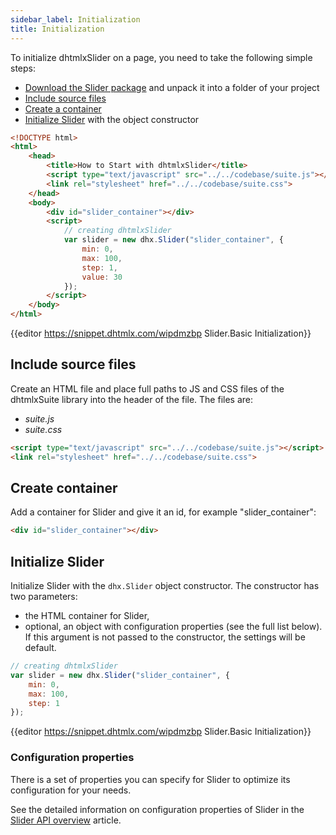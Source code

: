 ```yaml
---
sidebar_label: Initialization
title: Initialization
---          
```


To initialize dhtmlxSlider on a page, you need to take the following simple steps:

- [Download the Slider package](https://dhtmlx.com/docs/products/dhtmlxSuite/download.shtml) and unpack it into a folder of your project
- [Include source files](#includesourcefiles)
- [Create a container](#createcontainer)
- [Initialize Slider](#initializeslider) with the object constructor

~~~html
<!DOCTYPE html>
<html>
    <head>
        <title>How to Start with dhtmlxSlider</title>         
        <script type="text/javascript" src="../../codebase/suite.js"></script>
        <link rel="stylesheet" href="../../codebase/suite.css">
    </head>
    <body>
        <div id="slider_container"></div>
        <script>
            // creating dhtmlxSlider 
            var slider = new dhx.Slider("slider_container", {
				min: 0,
				max: 100,
				step: 1,
				value: 30
			});
        </script>
    </body>
</html>
~~~

{{editor	https://snippet.dhtmlx.com/wipdmzbp	Slider.Basic Initialization}}

Include source files
--------------------

Create an HTML file and place full paths to JS and CSS files of the dhtmlxSuite library into the header of the file. The files are:

- *suite.js*
- *suite.css*

~~~html
<script type="text/javascript" src="../../codebase/suite.js"></script>
<link rel="stylesheet" href="../../codebase/suite.css">
~~~

Create container 
-----------------

Add a container for Slider and give it an id, for example "slider_container":

~~~html title="index.html"
<div id="slider_container"></div>
~~~

Initialize Slider
----------------------

Initialize Slider with the `dhx.Slider` object constructor. The constructor has two parameters:

- the HTML container for Slider,
- optional, an object with configuration properties (see the full list below). If this argument is not passed to the constructor, the settings will be default.

~~~js title="script.js"
// creating dhtmlxSlider
var slider = new dhx.Slider("slider_container", {
    min: 0,
	max: 100,
	step: 1
});
~~~

{{editor	https://snippet.dhtmlx.com/wipdmzbp	Slider.Basic Initialization}}

### Configuration properties

There is a set of properties you can specify for Slider to optimize its configuration for your needs.

See the detailed information on configuration properties of Slider in the [Slider API overview](slider/api/api_overview.md#properties) article.

